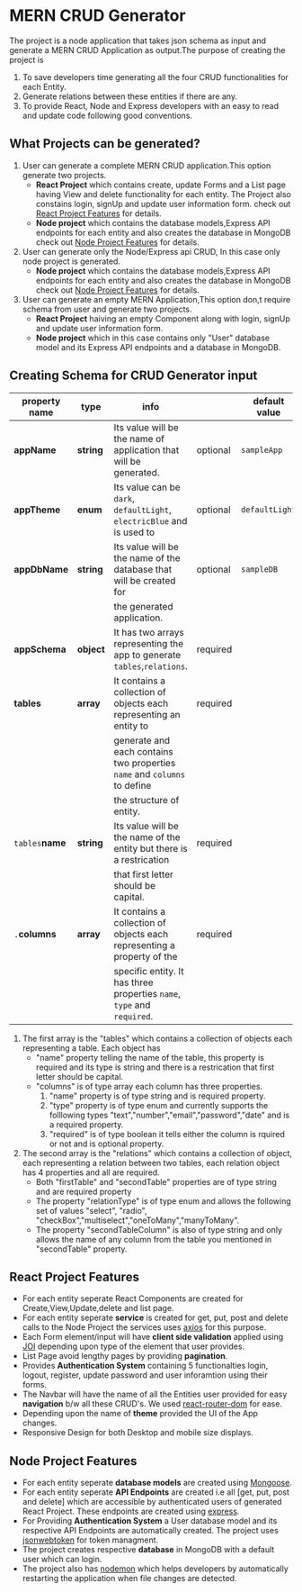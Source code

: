 # MERN CRUD Generator

The project is a node application that takes json schema as input and generate a MERN CRUD Application as output.The purpose of creating the project is
1. To save developers time generating all the four CRUD functionalities for each Entity.
2. Generate relations between these entities if there are any. 
3. To provide React, Node and Express developers with an easy to read and update code following good conventions. 

## What Projects can be generated?

1. User can generate a complete MERN CRUD application.This option generate two projects. 
   - **React Project** which contains create, update Forms and a List page having View and delete functionality for each entity. The Project also constains login, signUp and update user information form. check out [React Project Features](https://github.com/UmairAwan128/MERN-CRUD-Generator#react-project-features) for details.
   - **Node project** which contains the database models,Express API endpoints for each entity and also creates the database in MongoDB check out [Node Project Features](https://github.com/UmairAwan128/MERN-CRUD-Generator#node-project-features) for details.
2. User can generate only the Node/Express api CRUD, In this case only node project is generated.  
   - **Node project** which contains the database models,Express API endpoints for each entity and also creates the database in MongoDB check out [Node Project Features](https://github.com/UmairAwan128/MERN-CRUD-Generator#node-project-features) for details.
3. User can generate an empty MERN Application,This option don,t require schema from user and generate two projects. 
   - **React Project** haiving an empty Component along with login, signUp and update user information form.
   - **Node project** which in this case contains only "User" database model and its Express API endpoints and a database in MongoDB.

## Creating Schema for CRUD Generator input

| property name      | type        | info                                                                      |            | default value | 
| ------------------ | ----------- | ------------------------------------------------------------------------- | ---------- | ------------- |
| **appName**        | **string**  | Its value will be the name of application that will be generated.         | optional   | `sampleApp`   |
| **appTheme**       | **enum**    | Its value can be `dark`, `defaultLight`, `electricBlue` and is used to    | optional   | `defaultLight`| |                    |             | decide the theme for the generated react application.                     |            |               |
| **appDbName**      | **string**  | Its value will be the name of the database that will be created for       | optional   | `sampleDB`    |  
|                    |             | the generated application.                                                |            |               |
| **appSchema**      | **object**  | It has two arrays representing the app to generate `tables`,`relations`.  | required   |               |
| **tables**         | **array**   | It contains a collection of objects each representing an entity to        | required   |               | 
|                    |             | generate and each contains two properties `name` and `columns` to define  |            |               |
|                    |             | the structure of entity.                                                  |            |               |
| `tables`**name**   | **string**  | Its value will be the name of the entity but there is a restrication      | required   |               |  
|                    |             | that first letter should be capital.                                      |            |               |
| `.`**columns**     | **array**   | It contains a collection of objects each representing a property of the   | required   |               | 
|                    |             | specific entity. It has three properties `name`, `type` and `required`.   |            |               |
1. The first array is the "tables" which contains a collection of objects each representing a table.
   Each object has 
   - "name" property telling the name of the table, this property is required and its type is string and there is a restrication that first letter should be capital.
   - "columns" is of type array each column has three properties.
      1. "name" property is of type string and is required property.
      2. "type" property is of type enum and currently supports the folllowing types "text","number","email","password","date" and is a required property.
      3. "required" is of type boolean it tells either the column is rquired or not and is optional property. 
2. The second array is the "relations" which contains a collection of object, each representing a relation between two tables, each relation object has 4 properties and all are required.
   - Both "firstTable" and "secondTable" properties are of type string and are required property
   - The property "relationType" is of type enum and allows the following set of values "select", "radio", "checkBox","multiselect","oneToMany","manyToMany".
   - The property "secondTableColumn" is also of type string and only allows the name of any column from the table you mentioned in "secondTable" property.    


## React Project Features

-   For each entity seperate React Components are created for Create,View,Update,delete and list page.
-   For each entity seperate **service** is created for get, put, post and delete calls to the Node Project the
    services uses [axios](https://www.npmjs.com/package/axios) for this purpose.
-   Each Form element/input will have **client side validation** applied using [JOI](https://www.npmjs.com/package/joi) depending upon type of the element that user provides.
-   List Page avoid lengthy pages by providing **pagination**. 
-   Provides **Authentication System** containing 5 functionalties 
    login, logout, register, update password and user inforamtion using their forms.
-   The Navbar will have the name of all the Entities user provided for easy **navigation** b/w all these CRUD's. 
    We used [react-router-dom](https://www.npmjs.com/package/react-router-dom) for ease.
-   Depending upon the name of **theme** provided the UI of the App changes.
-   Responsive Design for both Desktop and mobile size displays.

## Node Project Features

-   For each entity seperate **database models** are created using [Mongoose](https://www.npmjs.com/package/mongoose).
-   For each entity seperate **API Endpoints** are created i.e all [get, put, post and delete] which are accessible
    by authenticated users of generated React Project. These endpoints are created using [express](https://www.npmjs.com/package/express). 
-   For Providing **Authentication System** a User database model and its respective API Endpoints are automatically
    created. The project uses [jsonwebtoken](https://www.npmjs.com/package/jsonwebtoken) for token managment.
-   The project creates respective **database** in MongoDB with a default user which can login.
-   The project also has [nodemon](https://www.npmjs.com/package/nodemon) which helps developers by automatically  
    restarting the application when file changes are detected.